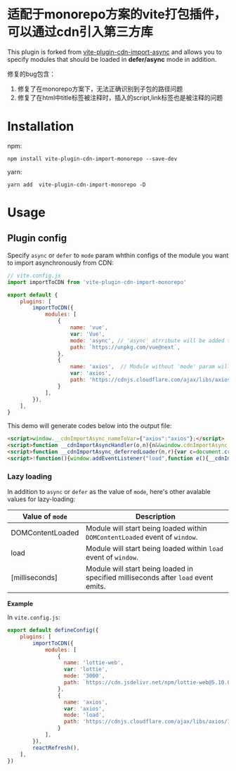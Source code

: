 # 适配于monorepo方案的vite打包插件，可以通过cdn引入第三方库

This plugin is forked from [vite-plugin-cdn-import-async](https://github.com/VaJoy/vite-plugin-cdn-import-async) and allows you to specify modules that should be loaded in **defer/async** mode in addition.

修复的bug包含：
1. 修复了在monorepo方案下，无法正确识别到子包的路径问题
2. 修复了在html中title标签被注释时，插入的script,link标签也是被注释的问题

# Installation

npm:

```
npm install vite-plugin-cdn-import-monorepo --save-dev
```

yarn:

```
yarn add  vite-plugin-cdn-import-monorepo -D
```

# Usage

## Plugin config

Specify `async` or `defer` to `mode` param whthin configs of the module you want to import asynchronously from CDN:

```js
// vite.config.js
import importToCDN from 'vite-plugin-cdn-import-monorepo'

export default {
    plugins: [
        importToCDN({
            modules: [
                {
                    name: 'vue',
                    var: 'Vue',
                    mode: 'async', // 'async' atrribute will be added to its <script> tag.
                    path: `https://unpkg.com/vue@next`,
                },
                {
                    name: 'axios',  // Module without 'mode' param will be loaded synchronously.
                    var: 'axios',
                    path: 'https://cdnjs.cloudflare.com/ajax/libs/axios/1.5.1/axios.min.js',
                }
            ],
        }),
    ],
}
```

This demo will generate codes below into the output file:

```html
<script>window.__cdnImportAsync_nameToVar={"axios":"axios"};</script>
<script>function __cdnImportAsyncHandler(o,n){n&&window.cdnImportAsync_loadingErrorModules.push(o);var d=new CustomEvent("asyncmoduleloaded",{detail:{module:o,isError:!!n}});window.dispatchEvent(d)}window.cdnImportAsync_loadingErrorModules=window.cdnImportAsync_loadingErrorModules||[];</script>
<script>function __cdnImportAsync_deferredLoader(n,r){var c=document.createElement("script");c.onload=function(){__cdnImportAsyncHandler(n)},c.onerror=function(){__cdnImportAsyncHandler(n,!0)},c.src=r,document.body.appendChild(c)}</script>
<script>!function(){window.addEventListener("load",function e(){__cdnImportAsync_deferredLoader("axios","https://cdnjs.cloudflare.com/ajax/libs/axios/1.5.1/axios.min.js"),window.removeEventListener("load",e)},!1)}();</script>
```



### Lazy loading

In addition to `async` or `defer` as the value of `mode`, here's other avalable values for lazy-loading:

|  Value of `mode`   | Description  |
|  ----  | ----  |
| DOMContentLoaded  | Module will start being loaded within `DOMContentLoaded` event of `window`. |
| load  | Module will start being loaded within `load` event of `window`. |
| [milliseconds]  | Module will start being loaded in specified milliseconds after `load` event emits. |

**Example**

In `vite.config.js`:

```js
export default defineConfig({
    plugins: [
        importToCDN({
            modules: [
                {
                  name: 'lottie-web',
                  var: 'lottie',
                  mode: '3000',
                  path: `https://cdn.jsdelivr.net/npm/lottie-web@5.10.0/build/player/lottie.min.js`,
                },
                {
                  name: 'axios',
                  var: 'axios',
                  mode: 'load',
                  path: 'https://cdnjs.cloudflare.com/ajax/libs/axios/1.5.1/axios.min.js',
                }
            ],
        }),
        reactRefresh(),
    ],
})
```
